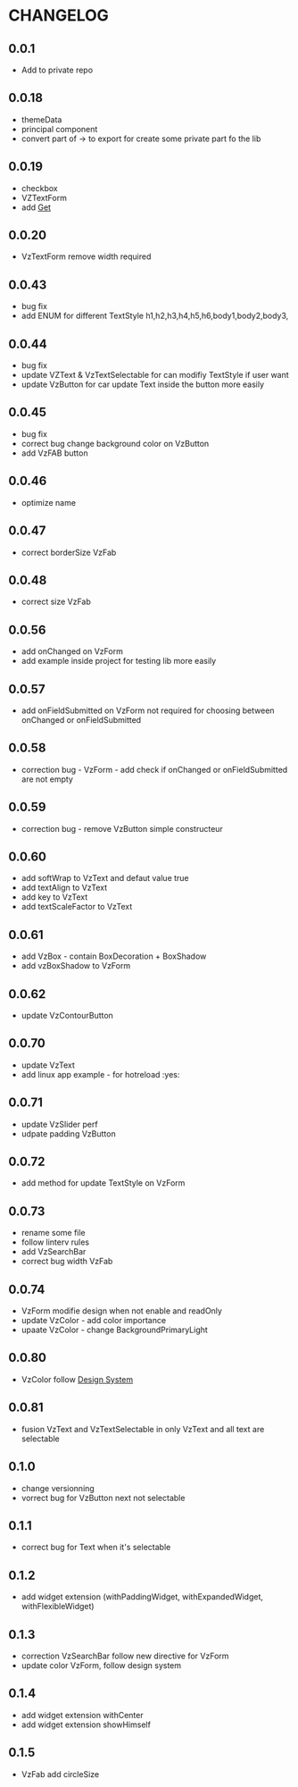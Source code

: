 # CHANGELOG

## 0.0.1

* Add to private repo

## 0.0.18

* themeData
* principal component
* convert part of -> to export for create some private part fo the lib

## 0.0.19

* checkbox
* VZTextForm
* add [Get](https://github.com/jonataslaw/getx)

## 0.0.20

* VzTextForm remove width required

## 0.0.43

* bug fix
* add ENUM for different TextStyle  h1,h2,h3,h4,h5,h6,body1,body2,body3,

## 0.0.44

* bug fix
* update VZText & VzTextSelectable for can modifiy TextStyle if user want
* update VzButton for car update Text inside the button more easily

## 0.0.45

* bug fix
* correct bug change background color on VzButton
* add VzFAB button

## 0.0.46

* optimize name

## 0.0.47

* correct borderSize VzFab

## 0.0.48

* correct size VzFab

## 0.0.56

* add onChanged on VzForm
* add example inside project for testing lib more easily

## 0.0.57

* add onFieldSubmitted on VzForm not required for choosing between onChanged or onFieldSubmitted

## 0.0.58

* correction bug - VzForm - add check if onChanged or onFieldSubmitted are not empty

## 0.0.59

* correction bug - remove VzButton simple constructeur

## 0.0.60

* add softWrap to VzText and defaut value true
* add textAlign to VzText
* add key to VzText
* add textScaleFactor to VzText

## 0.0.61

* add VzBox - contain BoxDecoration + BoxShadow
* add vzBoxShadow to VzForm

## 0.0.62

* update VzContourButton

## 0.0.70

* update VzText
* add linux app example - for hotreload :yes:

## 0.0.71

* update VzSlider perf
* udpate padding VzButton

## 0.0.72

* add method for update TextStyle on VzForm

## 0.0.73

* rename some file
* follow linterv rules
* add VzSearchBar
* correct bug width VzFab

## 0.0.74

* VzForm modifie design when not enable and readOnly
* update VzColor - add color importance
* upaate VzColor - change BackgroundPrimaryLight

## 0.0.80

* VzColor follow [Design System](https://xd.adobe.com/view/6fae4edb-37c5-494d-abf7-dec045aaf12c-3afd/screen/f6f6eab4-9fb1-49ca-8a5a-3b6c59bf4f7a/specs/)

## 0.0.81

* fusion VzText and VzTextSelectable in only VzText and all text are selectable

## 0.1.0

* change versionning 
* vorrect bug for VzButton next not selectable

## 0.1.1

* correct bug for Text when it's selectable

## 0.1.2

* add widget extension (withPaddingWidget, withExpandedWidget, withFlexibleWidget)

## 0.1.3

* correction VzSearchBar follow new directive for VzForm
* update color VzForm, follow design system

## 0.1.4

* add widget extension withCenter
* add widget extension showHimself

## 0.1.5

* VzFab add circleSize
